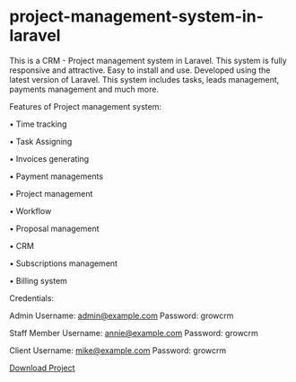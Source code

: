 # project-management-system-in-laravel
This is a CRM - Project management system in Laravel. This system is fully responsive and attractive. Easy to install and use. Developed using the latest version of Laravel. This system includes tasks, leads management, payments management and much more.

Features of Project management system:

•	Time tracking

•	Task Assigning

•	Invoices generating

•	Payment managements

•	Project management

•	Workflow

•	Proposal management

•	CRM

•	Subscriptions management

•	Billing system


Credentials:

Admin
Username: admin@example.com
Password: growcrm

Staff Member
Username: annie@example.com
Password: growcrm

Client 
Username: mike@example.com
Password: growcrm


<a href="https://theskillstock.com/tutorial/project-management-system-in-laravel">Download Project </a>
